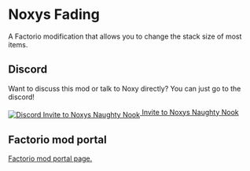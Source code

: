 # Noxys Fading

A Factorio modification that allows you to change the stack size of most items.

## Discord

Want to discuss this mod or talk to Noxy directly? You can just go to the discord!

[<img src="http://cyanox.nl/discord.png" align="middle" title="Discord Invite to Noxys Naughty Nook"  /> Invite to Noxys Naughty Nook](https://discord.gg/0bly1P1wIaTXv9W5)

## Factorio mod portal

[Factorio mod portal page.](https://mods.factorio.com/mods/CobaltSky/Noxys_StackSizeMultiplier)